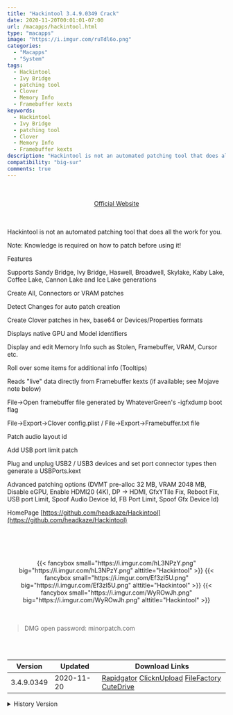 ```yaml
---
title: "Hackintool 3.4.9.0349 Crack"
date: 2020-11-20T00:01:01-07:00
url: /macapps/hackintool.html
type: "macapps"
image: "https://i.imgur.com/ruTdl6o.png"
categories:
  - "Macapps"
  - "System"
tags:
  - Hackintool
  - Ivy Bridge
  - patching tool
  - Clover
  - Memory Info
  - Framebuffer kexts
keywords:
  - Hackintool
  - Ivy Bridge
  - patching tool
  - Clover
  - Memory Info
  - Framebuffer kexts
description: "Hackintool is not an automated patching tool that does all the work for you"
compatibility: "big-sur"
comments: true
---
```


<br/>
<br/>
<center>
<a href="https://github.com/headkaze/Hackintool" target="blank"><div class="border px-4 border-blue-500 rounded-lg transition duration-500 
    ease-in-out w-48 text-lg text-blue-500 text-center hover:bg-blue-500 hover:text-white">
  Official Website 
</div></a>
</center>
<br/>
<br/>

Hackintool is not an automated patching tool that does all the work for you.

Note: Knowledge is required on how to patch before using it!

Features

Supports Sandy Bridge, Ivy Bridge, Haswell, Broadwell, Skylake, Kaby Lake, Coffee Lake, Cannon Lake and Ice Lake generations

Create All, Connectors or VRAM patches

Detect Changes for auto patch creation

Create Clover patches in hex, base64 or Devices/Properties formats

Displays native GPU and Model identifiers

Display and edit Memory Info such as Stolen, Framebuffer, VRAM, Cursor etc.

Roll over some items for additional info (Tooltips)

Reads "live" data directly from Framebuffer kexts (if available; see Mojave note below)

File->Open framebuffer file generated by WhateverGreen's -igfxdump boot flag

File->Export->Clover config.plist / File->Export->Framebuffer.txt file

Patch audio layout id

Add USB port limit patch

Plug and unplug USB2 / USB3 devices and set port connector types then generate a USBPorts.kext

Advanced patching options (DVMT pre-alloc 32 MB, VRAM 2048 MB, Disable eGPU, Enable HDMI20 (4K), DP -> HDMI, GfxYTile Fix, Reboot Fix, USB port Limit, Spoof Audio Device Id, FB Port Limit, Spoof Gfx Device Id)

HomePage [https://github.com/headkaze/Hackintool](https://github.com/headkaze/Hackintool)

<br/>
<br/>
<script async src="https://pagead2.googlesyndication.com/pagead/js/adsbygoogle.js"></script>
<ins class="adsbygoogle"
     style="display:block; text-align:center;"
     data-ad-layout="in-article"
     data-ad-format="fluid"
     data-ad-client="ca-pub-8746275014476192"
     data-ad-slot="5144997159"></ins>
<script>
     (adsbygoogle = window.adsbygoogle || []).push({});
</script>
<br/>
<br/>


<center>

<div class="w-full grid grid-cols-3 flex gap-2">
{{< fancybox small="https://i.imgur.com/hL3NPzY.png" big="https://i.imgur.com/hL3NPzY.png" alttitle="Hackintool" >}}
{{< fancybox small="https://i.imgur.com/Ef3zI5U.png" big="https://i.imgur.com/Ef3zI5U.png" alttitle="Hackintool" >}}
{{< fancybox small="https://i.imgur.com/WyROwJh.png" big="https://i.imgur.com/WyROwJh.png" alttitle="Hackintool" >}}
</div>

</center>

<br/>
<br/>


> DMG open password: minorpatch.com

<br/>

<br/>
<div id="history_version" class="history_version">

| Version | Updated | Download Links |
| ---- | ---- | ---- |
| 3.4.9.0349 | 2020-11-20 | [Rapidgator](https://ouo.io/0x00Px)   [ClicknUpload](https://ouo.io/YGj5Ft)   [FileFactory](https://ouo.io/3KAW2J)   [CuteDrive](https://ouo.io/wTXhTv) |
<details>
<summary>History Version</summary>

| Version | Updated | Download Links |
| ---- | ---- | ---- |
| 3.4.7 | 2020-11-01 | [Rapidgator](https://ouo.io/kvLcfI)   [ClicknUpload](https://ouo.io/ZVkUAd)   [FileFactory](https://ouo.io/A7HFb8f)   [CuteDrive](https://ouo.io/7jmm10) |
</details>

</div>
